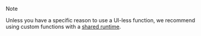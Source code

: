>[!NOTE]
> Unless you have a specific reason to use a UI-less function, we recommend using custom functions with a [shared runtime](../excel/configure-your-add-in-to-use-a-shared-runtime.md).